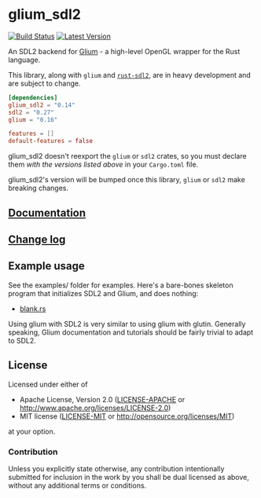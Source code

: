 # glium_sdl2

[![Build Status](https://travis-ci.org/nukep/glium-sdl2.svg)](https://travis-ci.org/nukep/glium-sdl2)
[![Latest Version](https://img.shields.io/crates/v/glium_sdl2.svg)](https://crates.io/crates/glium_sdl2)

An SDL2 backend for [Glium](https://github.com/tomaka/glium) - a high-level
OpenGL wrapper for the Rust language.

This library, along with `glium` and [`rust-sdl2`](https://github.com/AngryLawyer/rust-sdl2),
are in heavy development and are subject to change.

```toml
[dependencies]
glium_sdl2 = "0.14"
sdl2 = "0.27"
glium = "0.16"

features = []
default-features = false
```

glium_sdl2 doesn't reexport the `glium` or `sdl2` crates, so you must declare
them _with the versions listed above_ in your `Cargo.toml` file.

glium_sdl2's version will be bumped once this library, `glium` or `sdl2`
make breaking changes.

## [Documentation](http://nukep.github.io/glium-sdl2/)

## [Change log](CHANGELOG.md)

## Example usage

See the examples/ folder for examples. Here's a bare-bones skeleton program that initializes SDL2 and Glium, and does nothing:
* [blank.rs](examples/blank.rs)

Using glium with SDL2 is very similar to using glium with glutin.
Generally speaking, Glium documentation and tutorials should be fairly trivial
to adapt to SDL2.

## License

Licensed under either of
 * Apache License, Version 2.0 ([LICENSE-APACHE](LICENSE-APACHE) or http://www.apache.org/licenses/LICENSE-2.0)
 * MIT license ([LICENSE-MIT](LICENSE-MIT) or http://opensource.org/licenses/MIT)

at your option.

### Contribution

Unless you explicitly state otherwise, any contribution intentionally submitted
for inclusion in the work by you shall be dual licensed as above, without any
additional terms or conditions.
